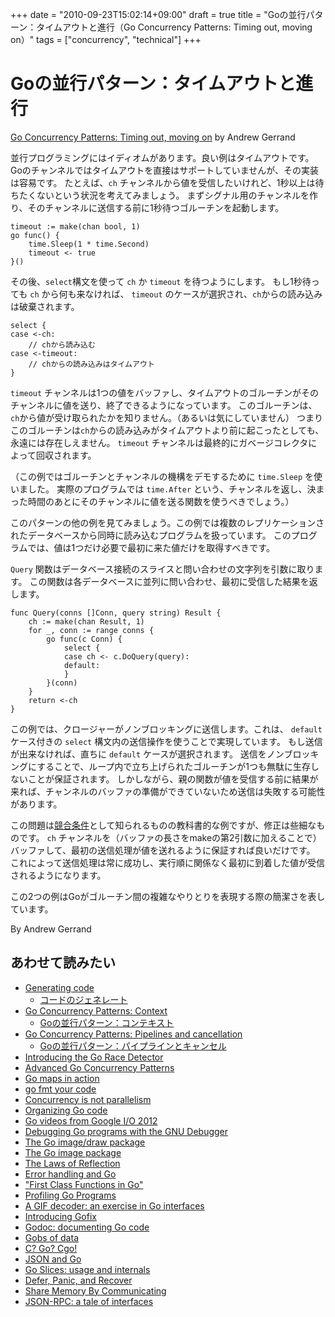 +++
date = "2010-09-23T15:02:14+09:00"
draft = true
title = "Goの並行パターン：タイムアウトと進行（Go Concurrency Patterns: Timing out, moving on）"
tags = ["concurrency", "technical"]
+++

# Goの並行パターン：タイムアウトと進行

[Go Concurrency Patterns: Timing out, moving on](https://blog.golang.org/go-concurrency-patterns-timing-out-and) by Andrew Gerrand

並行プログラミングにはイディオムがあります。良い例はタイムアウトです。
Goのチャンネルではタイムアウトを直接はサポートしていませんが、その実装は容易です。
たとえば、`ch` チャンネルから値を受信したいけれど、1秒以上は待ちたくないという状況を考えてみましょう。
まずシグナル用のチャンネルを作り、そのチャンネルに送信する前に1秒待つゴルーチンを起動します。

```
timeout := make(chan bool, 1)
go func() {
    time.Sleep(1 * time.Second)
    timeout <- true
}()
```

その後、`select`構文を使って `ch` か `timeout` を待つようにします。
もし1秒待っても `ch` から何も来なければ、 `timeout` のケースが選択され、`ch`からの読み込みは破棄されます。

```
select {
case <-ch:
    // chから読み込む
case <-timeout:
    // chからの読み込みはタイムアウト
}
```

`timeout` チャンネルは1つの値をバッファし、タイムアウトのゴルーチンがそのチャンネルに値を送り、終了できるようになっています。
このゴルーチンは、`ch`から値が受け取られたかを知りません。（あるいは気にしていません）
つまりこのゴルーチンは`ch`からの読み込みがタイムアウトより前に起こったとしても、永遠には存在しえません。
`timeout` チャンネルは最終的にガベージコレクタによって回収されます。

（この例ではゴルーチンとチャンネルの機構をデモするために `time.Sleep` を使いました。
実際のプログラムでは `time.After` という、チャンネルを返し、決まった時間のあとにそのチャンネルに値を送る関数を使うべきでしょう。）

このパターンの他の例を見てみましょう。この例では複数のレプリケーションされたデータベースから同時に読み込むプログラムを扱っています。
このプログラムでは、値は1つだけ必要で最初に来た値だけを取得すべきです。

`Query` 関数はデータベース接続のスライスと問い合わせの文字列を引数に取ります。
この関数は各データベースに並列に問い合わせ、最初に受信した結果を返します。

```
func Query(conns []Conn, query string) Result {
    ch := make(chan Result, 1)
    for _, conn := range conns {
        go func(c Conn) {
            select {
            case ch <- c.DoQuery(query):
            default:
            }
        }(conn)
    }
    return <-ch
}
```

この例では、クロージャーがノンブロッキングに送信します。これは、 `default` ケース付きの `select` 構文内の送信操作を使うことで実現しています。
もし送信が出来なければ、直ちに `default` ケースが選択されます。
送信をノンブロッキングにすることで、ループ内で立ち上げられたゴルーチンが1つも無駄に生存しないことが保証されます。
しかしながら、親の関数が値を受信する前に結果が来れば、チャンネルのバッファの準備ができていないため送信は失敗する可能性があります。

この問題は[競合条件](https://en.wikipedia.org/wiki/Race_condition)として知られるものの教科書的な例ですが、修正は些細なものです。
`ch` チャンネルを（バッファの長さをmakeの第2引数に加えることで）バッファして、最初の送信処理が値を送れるように保証すれば良いだけです。
これによって送信処理は常に成功し、実行順に関係なく最初に到着した値が受信されるようになります。

この2つの例はGoがゴルーチン間の複雑なやりとりを表現する際の簡潔さを表しています。

By Andrew Gerrand

## あわせて読みたい
* [Generating code](https://blog.golang.org/generate)
  * [コードのジェネレート](./generate/)
* [Go Concurrency Patterns: Context](https://blog.golang.org/context)
  * [Goの並行パターン：コンテキスト](./context/)
* [Go Concurrency Patterns: Pipelines and cancellation](https://blog.golang.org/pipelines)
  * [Goの並行パターン：パイプラインとキャンセル](./pipelines/)
* [Introducing the Go Race Detector](https://blog.golang.org/race-detector)
* [Advanced Go Concurrency Patterns](https://blog.golang.org/advanced-go-concurrency-patterns)
* [Go maps in action](https://blog.golang.org/go-maps-in-action)
* [go fmt your code](https://blog.golang.org/go-fmt-your-code)
* [Concurrency is not parallelism](https://blog.golang.org/concurrency-is-not-parallelism)
* [Organizing Go code](https://blog.golang.org/organizing-go-code)
* [Go videos from Google I/O 2012](https://blog.golang.org/go-videos-from-google-io-2012)
* [Debugging Go programs with the GNU Debugger](https://blog.golang.org/debugging-go-programs-with-gnu-debugger)
* [The Go image/draw package](https://blog.golang.org/go-imagedraw-package)
* [The Go image package](https://blog.golang.org/go-image-package)
* [The Laws of Reflection](https://blog.golang.org/laws-of-reflection)
* [Error handling and Go](https://blog.golang.org/error-handling-and-go)
* ["First Class Functions in Go"](https://blog.golang.org/first-class-functions-in-go-and-new-go)
* [Profiling Go Programs](https://blog.golang.org/profiling-go-programs)
* [A GIF decoder: an exercise in Go interfaces](https://blog.golang.org/gif-decoder-exercise-in-go-interfaces)
* [Introducing Gofix](https://blog.golang.org/introducing-gofix)
* [Godoc: documenting Go code](https://blog.golang.org/godoc-documenting-go-code)
* [Gobs of data](https://blog.golang.org/gobs-of-data)
* [C? Go? Cgo!](https://blog.golang.org/c-go-cgo)
* [JSON and Go](https://blog.golang.org/json-and-go)
* [Go Slices: usage and internals](https://blog.golang.org/go-slices-usage-and-internals)
* [Defer, Panic, and Recover](https://blog.golang.org/defer-panic-and-recover)
* [Share Memory By Communicating](https://blog.golang.org/share-memory-by-communicating)
* [JSON-RPC: a tale of interfaces](https://blog.golang.org/json-rpc-tale-of-interfaces)
